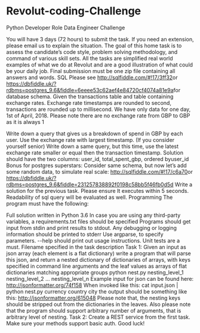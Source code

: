# Revolut-coding-Challenge
Python Developer Role
Data Engineer Challenge

You will have 3 days (72 hours) to submit the task. If you need an extension, please email us to explain the situation. The goal of this home task is to assess the candidate’s code style, problem solving methodology, and command of various skill sets. All the tasks are simplified real world examples of what we do at Revolut and are a good illustration of what could be your daily job. Final submission must be one zip file containing all answers and words. SQL Please see ​http://sqlfiddle.com/#!17/3ff32​ or https://dbfiddle.uk/?rdbms=postgres_9.6&fiddle=6eeee53c62aef4e84720cf4074a81e9a​ for database schema. Given the transactions table and table containing exchange rates. Exchange rate timestamps are rounded to second, transactions are rounded up to millisecond. We have only data for one day, 1st of April, 2018. Please note there are no exchange rate from GBP to GBP as it is always 1

Write down a query that gives us a breakdown of spend in GBP by each user. Use the exchange rate with largest timestamp​.
(If you consider yourself senior)​​ Write down a same query, but this time, use the latest exchange rate smaller or equal then the transaction timestamp​. Solution should have the two columns: ​user_id​​, ​total_spent_gbp​​, ​ordered​ by ​user_id
Bonus for postgres superstars:​​ Consider same schema, but now let’s add some random data, to simulate real scale: ​http://sqlfiddle.com/#!17/c6a70​ or https://dbfiddle.uk/?rdbms=postgres_9.6&fiddle=231257838892f0198c58bb5f46fb0d5d Write a solution for the previous task. Please ensure It executes within 5 seconds. Readability of sql query will be evaluated as well.
Programming The program must have the following:

Full solution written in Python 3.6
In case you are using any third-party variables, a requirements.txt files should be specified
Programs should get input from stdin and print results to stdout.
Any debugging or logging information should be printed to stderr
Use argparse, to specify parameters. --help should print out usage instructions.
Unit tests are a must.
Filename specified in the task description Task 1: Given an input as json array (each element is a flat dictionary) write a program that will parse this json, and return a nested dictionary of dictionaries of arrays, with keys specified in command line arguments and the leaf values as arrays of flat dictionaries matching appropriate groups python nest.py nesting_level_1 nesting_level_2 ... nesting_level_n Example input for json can be found here: ​http://jsonformatter.org/74f158 When invoked like this: cat input.json | python nest.py currency country city the output should be something like this: ​http://jsonformatter.org/615048 Please note that, the nesting keys should be stripped out from the dictionaries in the leaves. Also please note that the program should support arbitrary number of arguments, that is arbitrary level of nesting. Task 2: Create a REST service from the first task. Make sure your methods support basic auth. Good luck!
